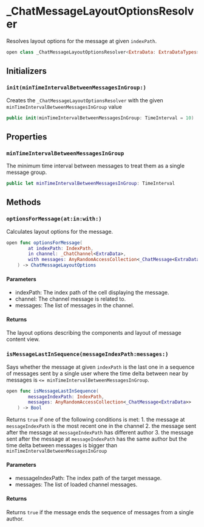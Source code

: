 # \_ChatMessageLayoutOptionsResolver

Resolves layout options for the message at given `indexPath`.

``` swift
open class _ChatMessageLayoutOptionsResolver<ExtraData: ExtraDataTypes> 
```

## Initializers

### `init(minTimeIntervalBetweenMessagesInGroup:)`

Creates the `_ChatMessageLayoutOptionsResolver` with the given `minTimeIntervalBetweenMessagesInGroup` value

``` swift
public init(minTimeIntervalBetweenMessagesInGroup: TimeInterval = 10) 
```

## Properties

### `minTimeIntervalBetweenMessagesInGroup`

The minimum time interval between messages to treat them as a single message group.

``` swift
public let minTimeIntervalBetweenMessagesInGroup: TimeInterval
```

## Methods

### `optionsForMessage(at:in:with:)`

Calculates layout options for the message.

``` swift
open func optionsForMessage(
        at indexPath: IndexPath,
        in channel: _ChatChannel<ExtraData>,
        with messages: AnyRandomAccessCollection<_ChatMessage<ExtraData>>
    ) -> ChatMessageLayoutOptions 
```

#### Parameters

  - indexPath: The index path of the cell displaying the message.
  - channel: The channel message is related to.
  - messages: The list of messages in the channel.

#### Returns

The layout options describing the components and layout of message content view.

### `isMessageLastInSequence(messageIndexPath:messages:)`

Says whether the message at given `indexPath` is the last one in a sequence of messages
sent by a single user where the time delta between near by messages
is `<= minTimeIntervalBetweenMessagesInGroup`.

``` swift
open func isMessageLastInSequence(
        messageIndexPath: IndexPath,
        messages: AnyRandomAccessCollection<_ChatMessage<ExtraData>>
    ) -> Bool 
```

Returns `true` if one of the following conditions is met:
1\. the message at `messageIndexPath` is the most recent one in the channel
2\. the message sent after the message at `messageIndexPath` has different author
3\. the message sent after the message at `messageIndexPath` has the same author but the
time delta between messages is bigger than `minTimeIntervalBetweenMessagesInGroup`

#### Parameters

  - messageIndexPath: The index path of the target message.
  - messages: The list of loaded channel messages.

#### Returns

Returns `true` if the message ends the sequence of messages from a single author.
